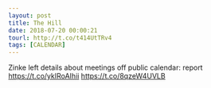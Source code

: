 ```yaml
---
layout: post
title: The Hill
date: 2018-07-20 00:00:21
tourl: http://t.co/t414UtTRv4
tags: [CALENDAR]
---
```

Zinke left details about meetings off public calendar: report https://t.co/ykIRoAIhii https://t.co/8qzeW4UVLB